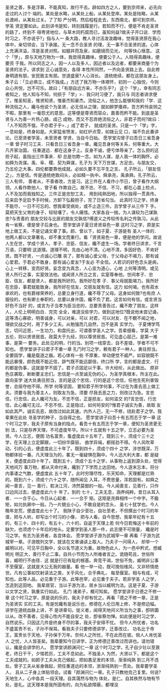 <!-- { "loadSidebar": true } -->
圣贤之善，多是浮慕，不能真知，故行不去。辟如四方之人，要到京师来，必先向走过的人讨个
端的。某处是水略，从某处上船，从某处登岸。某处是陆略，从某处渡岭，从某处过关。了了知
严分明，然后程程走去，东西南北，都可到京师。学圣
贤定要如此。此刻讲书是知，转刻践履是行。若知而不行，便是不肯走圣贤的路了，终到不
得粤贤地位，与草木同朽腐而已，虽知何益?故夫子开口说．学而时习之，不亦说乎?」指与人一
条大路，教人寻讨活泼泼趣味，觉得圣贤原在我心体中，亲切领会，当下承接。无一念不合圣贤
的理，无一事不合圣贤的道。心体上充满洋溢，浑是圣贤对照。如掘井而及泉，如磨镜而见光，
何等快心惬意。
这个「学」，原与天地万物为一体，我尝得真趣味，便要公于人。人晓得真趣味，便要资
于我。所以同志之人，因一人以及多人，因近者以及远者，都要来商量个为圣贤的法子。讲求到
正心诚意处，各得
本性所同然，一齐向圣贤路上去。自此修身明道有朋，安民致主有朋。世道盛衰?人心消长。
道统绝续，都在这朋友身上。朱子云：「立必俱立，成不独成。」方还了我万物一体襟怀，初则一
心独悦，今则众心共悦，岂不可乐。故曰；「有朋自远方来，不亦乐乎?」
这个「学」，幸有同志者知之，他人知与不知，何损于「学」>．我只时习便了，我只与
同志者讲求便了。惟圣知圣，惟贤知贤，惟豪杰知豪杰。流俗之人，他怎么能够知我的「学．这
种流俗之人，纔与他说个为圣贤，必无信从之理，就如醉梦痿瘁。吾方矜怜哀悯之不暇，那里有
一毫怨尤的意思。这等便是尊贤而容众，嘉善而矜不能。到底是圣贤与人为善一片热心肠，成己
成物，而又不忍弃绝流俗之人，非君子而何?故曰：「人不知而不愠，不亦君子乎>．」成了君子，
就成的圣贤。只是一个「学」字，一息如是，终身如是。大家猛省愤发，如红炉点雪，如拨云见
口，端不负此番讲论。已至贤者学圣，未至贤者
学贤，当自今日始。
愿学堂沟曾子曰吾日三省吾身一章
曾子时习工夫．只看吾日三省吾身一章。纔见吾身何等关系，何等重大。大凡齐家治国，
任重道远．都在这身子上。反身不诚，便亏体辱亲了。怎么担的这担子起，虽指出三件事来．却
总是勿欺一念。如为人谋，是人我一体的胸怀。必如舜为尧谋。禹、阜、稷、契为舜谋，孔子为
天下万世谋，方足忠。与朋友交，乃五伦之大事。四伦都要靠他成就。必如久要不忘平生之言。
孔子所云，「朋友信
之」，方是信。传是道统绝致闷头，必如精一执中。舜承尧，禹承舜。孔子所云，三人有师，
善者从，不善者改，方是习。这三件在人看作小节日，曾子看作大纲领。人看作欺他人，曾子看
作欺自己。故不忠、不信、不习，都在心苗上检点，人不及加而我独知之。三件正是忠恕工夫，
用到纯熟田地，所以独得一贯真传。后来启予足启予手时候，方卸下弘毅担子，完了日省勾当。
此真时习之学，终身不能尽，一日不可忘的。想我辈受病处，或不止造三件。且学曾子从三件下
手。莫把天生父育的身子，轻轻壤了，令人痛惜。大家各自一揣，为人谋较为己谋孰忠?与责善的
朋友交较与比匪的朋友交孰信?傅道义之传较传名利之传孰习。从此肯一省察，便是曾子后身也。
愿学堂讲子夏日贤贤易色一章
这时习之学，原是实地上做工夫，不是记诵文章了事。颜、曾以下，如子夏、子游是有
圣人一体的．他两人都以文章著名，却不重文而重行。看「贤贤易色一章，便是他的学问。故说
人生在世，学成个贤人、孝子、忠臣、信友，纔不虚生一场。学者终日讲求，千言万语，只要明
这道理。道理不明，先由心地不清。心地不清，多因好色．不肯好贤。既不好贤，一点诚心已雕
丧了，那有诚心爱父母，于父母必不竭力，那有诚心爱君。于君必不致身，那有诚心爱友?于友必
不全信。人若识的好色念头是病，心上一转移，变而好贤。妄念变为真念，人心变为道心，心地
上何等清明。或见贤人所行之事，实寔效法他。或闻贤人所立之言，实寔尊奉他。世间孝子、忠
臣、信友，都是贤人，都是我所好的。我所好在孝
子．事父母就能竭力。我所好在忠臣，事君就能致身。我所好在信友，交朋友就有信。这力
如何竭。也有菽水承欢的，也有爵禄荣养的，总要立身行道，纔不辱了父母。这身如何致?也有庶
人服役的，也有卿士奉职的，总要以身许国，纔不负了君。这言如何有信。或言贤当好色不当好
的，或言为子当孝为臣当忠的，总要责善告过，纔不欺了朋友。这样人，人伦上明明白白．完完
全全，难道没些学力，做到这地位?既说他未尝记诵，这等清心寡欲，明善诚身，可以对亲，可以
对君，可以对友．在不覩不闻之地，理欲交战之时，用了多少工夫。从勉强而几自然，岂不是真
实学力。
子夏博学笃志，切问近思，一生功力，和盘托出，可谓善学圣人之学。吾辈细看，学莫
大于五伦，则以贤贤居首。政莫大于九经，则以尊贤居首。可见虚心屈己，是第一难事，是第一
要务。此处见的明，行的当。别项一线穿去，自不差错，学者不可不知也。
愿学堂讲子曰君子不重一章
孔门时习之学，赖有君子一种人，勇往担当。全要固学，纔是载道之器。若心体有一些
不厚重，举动便觉不威严。如容貌既不能远暴慢，颜色既不能近信，辞气既不能远鄙倍，终口所
学，言的都是虚文．行的都是伪事，这就是学不固了。君子贞固足以干事，许大经纶，从此做出。
原非色庄袭取，断断要主忠们。忠信是一点至诚无伪的心，为圣学真根本，所主在此。直向圣学
迷大处勇往担当，言的是这个忠信，行的是这个忠信，任他生死利害毁誉，总摇夺他不得。所学
何等坚固，
要知君子所学何事，不过在为善去恶上做工夫。须要与我为善主人，则取友为急。须要
尽我去恶之力，则改过为急。言忠信，行忠信，此人纔可为友。不忠不信，正是损友，如何滥交
的?言忠信，行忠信，此心纔可无过。不忠不信，正是隐过，如何茍安的?惟君子诚实为善，故取
友如此其严。诚实去恶，故改过如此其速。内外人己，无一不修，绕赴君子之学。我辈果在此处
寻圣学的种子，当自得之也。
愿学堂讲子曰吾十有五而志于学一章
这个时习之学，我夫子原有当身的指点。看吾十有五而志于学一章，便知为圣贤更无别
法，只是存养天理，不可虚度年华。所以十五就有十五之学，立志必要为圣贤。今人立志，便图
功名富贵，蚤虚度此十五年了。既到三十，须成个三十之学，在天理上立定脚跟，一切纷华靡丽，
曲学异端，都摇劲不得。今人风吹草动，引的心去，便虚度此三十年了。既到四十，须成个四十
之学，涉世既深，万物都体验一番。凡天理当为的，畧无一毫疑惧在胸中。今人迅大利大害，都
是疑关，便虚度此四十年了。既到五十，须成个五十之学，从事物上返到源头处，觉得天地间万
事万物，都从天命付来，纔到了下学而上达田地。今人逐末忘本，将分内事诿之气数，便虚度此
五十年了。此时穷理尽性，乐天知命，天理都是烂熟的。既到六十，须成个六十之学，随所闻见
入耳，不费思量，浑若固有。如舜之闻一善言，见一
善行，若决江河，沛然莫御的一般。今人闻善言，见善行，只作口边风过去，便虚度此六十
年了。到的
七十，工夫无息，涵养纯粹。昔日从耳入者．一一合于心。今日从心起者．一一合于
矩。这矩是尧舜相传一个中字。不腧矩，如允执厥中一般。乃一片兢业小心，不敢自是的念头，
虽七十犹学也。今人晚年怠荒，便虚度此七十了。
我陕子自少至壮，自壮至老，不但撰出个时习的年谱，把与人听。却写出个时习的小像，
把与人看。自今思想，我辈年纪有十五的，有三十、四十的，有五十，六十的，自返于天理上若
何今日若悔这十年前的缺欠，也须虑个十年后的地头。定要学到圣人那一件，此志便不可限量，
纔是时习之学。有志为圣贤者，各宜体会。
愿学堂讲子游为武城宰一章
再看「子游为武城宰一章。子游既列文学，就该在文章诵读上取人。乃夫子一问得人，
却举一个臧明以对。可见平日胸中，全以名节道义为重。故物色此人，为一邑中矜式，想臧明光
明正大，善行不止二事。自共小节而为人所难者言之。诡随苟且，世俗所喜，臧明行不由径．这
就是行已有耻的根基。奔竞干谒，世俗不免，臧明非公事不至偃室，这就是大公无我的器量。看
他一举一动，既可挽俗维风，又非矫情绝世。凡有公事如饮射读法之类，关乎风化，合乎典礼，
每至偃室。相与有成，可知也。此等人品，必见重于子游。此等邑宰，必见重于夫子。若非学圣
人之学，怎造到这田地。
我辈居官，当以子游为法，居乡当以臧明为法。这是子夏、子游以文学之贤，孰重实行如此。
孔门
诸弟子，概可知矣。
愿学堂讲手日德之不修一章
这个时习之学，原是说的乐的，我夫子却有忧之。再看「德之不修一章，正是为圣贤实
实的工夫。有是忧纔有是说乐也，修德在人伦日用上修，不是修边幅。讲学在道统血脉上讲，不
是讲章句。徙义者，闻得天地间义所当为之事，卽转圜以从。改不善者，见得心性内不能自安之
处，卽省察勿惮。如此便是时习之学，自然说乐。只因这几件是终身不尽的事，我夫子安得不忧。
但今人所忧者，功名不盛富贵不长，子孙不保耳。看我夫子只要修德讲学，迁善改过，
功名比于帝王，富贵长于天地，子孙保于万年。奈何人之所忧，不在此而在彼。倘人人肯忧圣人
之忧，人人皆圣矣。我辈要知今日讲学，正为修德迁善改过而讲也。请勿错认，纔是会讲学的人。
愿学堂讲颜渊问仁一章
这个时习之学，孔子自少壮以至衰老，终日干干，夕惕若厉，工夫不息如此。不独圣人
为然，大贤以下，都是这个工夫成就的。如颜子工夫从克己做起，把如愚足发的本领，渐渐纯熟
到三月不违处。曾子工夫从省身做起，把任重道远的本领，浙渐纯熟到一贯处。我辈要学圣人，
且从二子身上体贴领会。试看「颜渊问仁一章。孔子只教他克己复里。何说?天地生人，心中各具
一段天理。自其蔼然与物为
体处，是仁。自其秩然与物有节处，是礼。这天理本是我所固有的，向为私欲障蔽，都埋没
